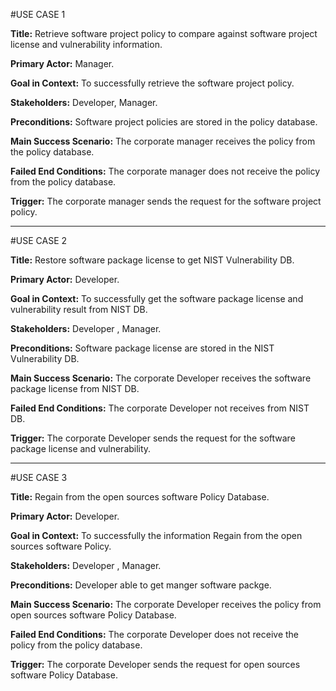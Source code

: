  
#USE CASE 1

**Title:** Retrieve software project policy to compare against software project license and vulnerability information.
 
**Primary Actor:** Manager.
 
**Goal in Context:** To successfully retrieve the software project policy.
 
**Stakeholders:** Developer, Manager.
 
**Preconditions:** Software project policies are stored in the policy database. 
 
**Main Success Scenario:** The corporate manager receives the policy from the policy database.
 
**Failed End Conditions:** The corporate manager does not receive the policy from the policy database.
 
**Trigger:** The corporate manager sends the request for the software project policy.
___________________________________________________________________________________________________________
#USE CASE 2

**Title:** Restore software package license to get NIST Vulnerability DB.   

**Primary Actor:**  Developer.

**Goal in Context:** To successfully get the software package license and  vulnerability result from NIST DB.

**Stakeholders:** Developer , Manager.

**Preconditions:** Software package license are stored in the NIST Vulnerability DB.  

**Main Success Scenario:** The corporate Developer receives the software package license from NIST DB.

**Failed End Conditions:** The corporate Developer not receives from NIST DB.

**Trigger:** The corporate Developer sends the request for the software package license and vulnerability.
_________________________________________________________________________________________________________________
#USE CASE 3

**Title:** Regain from the open sources software Policy Database.  

**Primary Actor:** Developer.

**Goal in Context:** To successfully the information Regain from the open sources software Policy.

**Stakeholders:** Developer , Manager.

**Preconditions:** Developer able to get manger software packge.

**Main Success Scenario:** The corporate Developer receives the policy from open sources software Policy Database.

**Failed End Conditions:** The corporate Developer does not receive the policy from the policy database.

**Trigger:** The corporate Developer sends the request for open sources software Policy Database.

